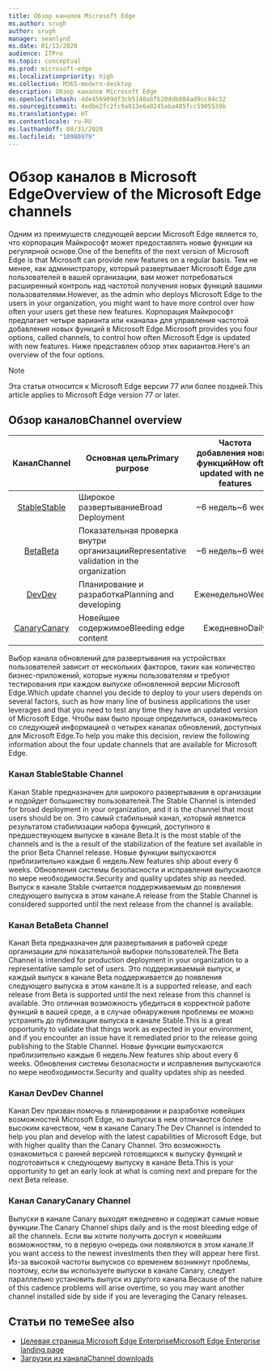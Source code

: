 ```yaml
---
title: Обзор каналов Microsoft Edge
ms.author: srugh
author: srugh
manager: seanlynd
ms.date: 01/13/2020
audience: ITPro
ms.topic: conceptual
ms.prod: microsoft-edge
ms.localizationpriority: high
ms.collection: M365-modern-desktop
description: Обзор каналов Microsoft Edge
ms.openlocfilehash: 4de456909df3cb5140abfb20ddb884ad9cc84c32
ms.sourcegitcommit: 4edbe2fc2fc9a013e6a0245aba485fcc5905539b
ms.translationtype: HT
ms.contentlocale: ru-RU
ms.lasthandoff: 08/31/2020
ms.locfileid: "10980979"
---
```

# <span data-ttu-id="9732f-103">Обзор каналов в Microsoft Edge</span><span class="sxs-lookup"><span data-stu-id="9732f-103">Overview of the Microsoft Edge channels</span></span>

<span data-ttu-id="9732f-104">Одним из преимуществ следующей версии Microsoft Edge является то, что корпорация Майкрософт может предоставлять новые функции на регулярной основе.</span><span class="sxs-lookup"><span data-stu-id="9732f-104">One of the benefits of the next version of Microsoft Edge is that Microsoft can provide new features on a regular basis.</span></span> <span data-ttu-id="9732f-105">Тем не менее, как администратору, который развертывает Microsoft Edge для пользователей в вашей организации, вам может потребоваться расширенный контроль над частотой получения новых функций вашими пользователями.</span><span class="sxs-lookup"><span data-stu-id="9732f-105">However, as the admin who deploys Microsoft Edge to the users in your organization, you might want to have more control over how often your users get these new features.</span></span> <span data-ttu-id="9732f-106">Корпорация Майкрософт предлагает четыре варианта или «канала» для управления частотой добавления новых функций в Microsoft Edge.</span><span class="sxs-lookup"><span data-stu-id="9732f-106">Microsoft provides you four options, called channels, to control how often Microsoft Edge is updated with new features.</span></span> <span data-ttu-id="9732f-107">Ниже представлен обзор этих вариантов.</span><span class="sxs-lookup"><span data-stu-id="9732f-107">Here's an overview of the four options.</span></span>
  
> [!NOTE]
> <span data-ttu-id="9732f-108">Эта статья относится к Microsoft Edge версии 77 или более поздней.</span><span class="sxs-lookup"><span data-stu-id="9732f-108">This article applies to Microsoft Edge version 77 or later.</span></span>

## <span data-ttu-id="9732f-109">Обзор каналов</span><span class="sxs-lookup"><span data-stu-id="9732f-109">Channel overview</span></span>

|<span data-ttu-id="9732f-110">Канал</span><span class="sxs-lookup"><span data-stu-id="9732f-110">Channel</span></span>|<span data-ttu-id="9732f-111">Основная цель</span><span class="sxs-lookup"><span data-stu-id="9732f-111">Primary purpose</span></span>|<span data-ttu-id="9732f-112">Частота добавления новых функций</span><span class="sxs-lookup"><span data-stu-id="9732f-112">How often updated with new features</span></span>|<span data-ttu-id="9732f-113">Поддерживается?</span><span class="sxs-lookup"><span data-stu-id="9732f-113">Supported?</span></span>|
|:---:|---|:---:|:---:|
|[<span data-ttu-id="9732f-114">Stable</span><span class="sxs-lookup"><span data-stu-id="9732f-114">Stable</span></span>](#stable-channel)|<span data-ttu-id="9732f-115">Широкое развертывание</span><span class="sxs-lookup"><span data-stu-id="9732f-115">Broad Deployment</span></span>|<span data-ttu-id="9732f-116">~6 недель</span><span class="sxs-lookup"><span data-stu-id="9732f-116">~6 weeks</span></span>|<span data-ttu-id="9732f-117">Да</span><span class="sxs-lookup"><span data-stu-id="9732f-117">Yes</span></span>|
|[<span data-ttu-id="9732f-118">Beta</span><span class="sxs-lookup"><span data-stu-id="9732f-118">Beta</span></span>](#beta-channel)|<span data-ttu-id="9732f-119">Показательная проверка внутри организации</span><span class="sxs-lookup"><span data-stu-id="9732f-119">Representative validation in the organization</span></span>|<span data-ttu-id="9732f-120">~6 недель</span><span class="sxs-lookup"><span data-stu-id="9732f-120">~6 weeks</span></span>|<span data-ttu-id="9732f-121">Да</span><span class="sxs-lookup"><span data-stu-id="9732f-121">Yes</span></span>|
|[<span data-ttu-id="9732f-122">Dev</span><span class="sxs-lookup"><span data-stu-id="9732f-122">Dev</span></span>](#dev-channel)|<span data-ttu-id="9732f-123">Планирование и разработка</span><span class="sxs-lookup"><span data-stu-id="9732f-123">Planning and developing</span></span>|<span data-ttu-id="9732f-124">Еженедельно</span><span class="sxs-lookup"><span data-stu-id="9732f-124">Weekly</span></span>|<span data-ttu-id="9732f-125">Нет</span><span class="sxs-lookup"><span data-stu-id="9732f-125">No</span></span>|
|[<span data-ttu-id="9732f-126">Canary</span><span class="sxs-lookup"><span data-stu-id="9732f-126">Canary</span></span>](#canary-channel)|<span data-ttu-id="9732f-127">Новейшее содержимое</span><span class="sxs-lookup"><span data-stu-id="9732f-127">Bleeding edge content</span></span>|<span data-ttu-id="9732f-128">Ежедневно</span><span class="sxs-lookup"><span data-stu-id="9732f-128">Daily</span></span>|<span data-ttu-id="9732f-129">Нет</span><span class="sxs-lookup"><span data-stu-id="9732f-129">No</span></span>|

<span data-ttu-id="9732f-130">Выбор канала обновлений для развертывания на устройствах пользователей зависит от нескольких факторов, таких как количество бизнес-приложений, которые нужны пользователям и требуют тестирования при каждом выпуске обновленной версии Microsoft Edge.</span><span class="sxs-lookup"><span data-stu-id="9732f-130">Which update channel you decide to deploy to your users depends on several factors, such as how many line of business applications the user leverages and that you need to test any time they have an updated version of Microsoft Edge.</span></span> <span data-ttu-id="9732f-131">Чтобы вам было проще определиться, ознакомьтесь со следующей информацией о четырех каналах обновлений, доступных для Microsoft Edge.</span><span class="sxs-lookup"><span data-stu-id="9732f-131">To help you make this decision, review the following information about the four update channels that are available for Microsoft Edge.</span></span>

### <span data-ttu-id="9732f-132">Канал Stable</span><span class="sxs-lookup"><span data-stu-id="9732f-132">Stable Channel</span></span>

<span data-ttu-id="9732f-133">Канал Stable предназначен для широкого развертывания в организации и подойдет большинству пользователей.</span><span class="sxs-lookup"><span data-stu-id="9732f-133">The Stable Channel is intended for broad deployment in your organization, and it is the channel that most users should be on.</span></span> <span data-ttu-id="9732f-134">Это самый стабильный канал, который является результатом стабилизации набора функций, доступного в предшествующем выпуске в канале Beta.</span><span class="sxs-lookup"><span data-stu-id="9732f-134">It is the most stable of the channels and is the a result of the stabilization of the feature set available in the prior Beta Channel release.</span></span> <span data-ttu-id="9732f-135">Новые функции выпускаются приблизительно каждые 6 недель.</span><span class="sxs-lookup"><span data-stu-id="9732f-135">New features ship about every 6 weeks.</span></span> <span data-ttu-id="9732f-136">Обновления системы безопасности и исправления выпускаются по мере необходимости.</span><span class="sxs-lookup"><span data-stu-id="9732f-136">Security and quality updates ship as needed.</span></span> <span data-ttu-id="9732f-137">Выпуск в канале Stable считается поддерживаемым до появления следующего выпуска в этом канале.</span><span class="sxs-lookup"><span data-stu-id="9732f-137">A release from the Stable Channel is considered supported until the next release from the channel is available.</span></span>

### <span data-ttu-id="9732f-138">Канал Beta</span><span class="sxs-lookup"><span data-stu-id="9732f-138">Beta Channel</span></span>

<span data-ttu-id="9732f-139">Канал Beta предназначен для развертывания в рабочей среде организации для показательной выборки пользователей.</span><span class="sxs-lookup"><span data-stu-id="9732f-139">The Beta Channel is intended for production deployment in your organization to a representative sample set of users.</span></span> <span data-ttu-id="9732f-140">Это поддерживаемый выпуск, и каждый выпуск в канале Beta поддерживается до появления следующего выпуска в этом канале.</span><span class="sxs-lookup"><span data-stu-id="9732f-140">It is a supported release, and each release from Beta is supported until the next release from this channel is available.</span></span> <span data-ttu-id="9732f-141">Это отличная возможность убедиться в корректной работе функций в вашей среде, а в случае обнаружения проблемы ее можно устранить до публикации выпуска в канале Stable.</span><span class="sxs-lookup"><span data-stu-id="9732f-141">This is a great opportunity to validate that things work as expected in your environment, and if you encounter an issue have it remediated prior to the release going publishing to the Stable Channel.</span></span> <span data-ttu-id="9732f-142">Новые функции выпускаются приблизительно каждые 6 недель.</span><span class="sxs-lookup"><span data-stu-id="9732f-142">New features ship about every 6 weeks.</span></span> <span data-ttu-id="9732f-143">Обновления системы безопасности и исправления выпускаются по мере необходимости.</span><span class="sxs-lookup"><span data-stu-id="9732f-143">Security and quality updates ship as needed.</span></span>

### <span data-ttu-id="9732f-144">Канал Dev</span><span class="sxs-lookup"><span data-stu-id="9732f-144">Dev Channel</span></span>

<span data-ttu-id="9732f-145">Канал Dev призван помочь в планировании и разработке новейших возможностей Microsoft Edge, но выпуски в нем отличаются более высоким качеством, чем в канале Canary.</span><span class="sxs-lookup"><span data-stu-id="9732f-145">The Dev Channel is intended to help you plan and develop with the latest capabilities of Microsoft Edge, but with higher quality than the Canary Channel.</span></span> <span data-ttu-id="9732f-146">Это возможность ознакомиться с ранней версией готовящихся к выпуску функций и подготовиться к следующему выпуску в канале Beta.</span><span class="sxs-lookup"><span data-stu-id="9732f-146">This is your opportunity to get an early look at what is coming next and prepare for the next Beta release.</span></span>

### <span data-ttu-id="9732f-147">Канал Canary</span><span class="sxs-lookup"><span data-stu-id="9732f-147">Canary Channel</span></span>

<span data-ttu-id="9732f-148">Выпуски в канале Canary выходят ежедневно и содержат самые новые функции.</span><span class="sxs-lookup"><span data-stu-id="9732f-148">The Canary Channel ships daily and is the most bleeding edge of all the channels.</span></span> <span data-ttu-id="9732f-149">Если вы хотите получить доступ к новейшим возможностям, то в первую очередь они появляются в этом канале.</span><span class="sxs-lookup"><span data-stu-id="9732f-149">If you want access to the newest investments then they will appear here first.</span></span> <span data-ttu-id="9732f-150">Из-за высокой частоты выпусков со временем возникнут проблемы, поэтому, если вы используете выпуски в канале Canary, следует параллельно установить выпуск из другого канала.</span><span class="sxs-lookup"><span data-stu-id="9732f-150">Because of the nature of this cadence problems will arise overtime, so you may want another channel installed side by side if you are leveraging the Canary releases.</span></span>

## <span data-ttu-id="9732f-151">Статьи по теме</span><span class="sxs-lookup"><span data-stu-id="9732f-151">See also</span></span>

- [<span data-ttu-id="9732f-152">Целевая страница Microsoft Edge Enterprise</span><span class="sxs-lookup"><span data-stu-id="9732f-152">Microsoft Edge Enterprise landing page</span></span>](https://aka.ms/EdgeEnterprise)
- [<span data-ttu-id="9732f-153">Загрузки из канала</span><span class="sxs-lookup"><span data-stu-id="9732f-153">Channel downloads</span></span>](https://aka.ms/EdgeEnterprise)
